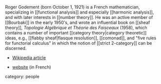 Roger Godement (born October 1, 1921) is a French mathematician, specializing in [[functional analysis]] and especially [[harmonic analysis]], and with later interests in [[number theory]]. He was an active member of [[Bourbaki]] in the early 1950's, and wrote an influential book on [[sheaf theory]], *Topologie Algébrique et Théorie des Faisceaux* (1958), which contains a number of important [[category theory|category theoretic]] ideas, e.g., [[flabby sheaf|flasque resolution]], [[comonad]], and "five rules for functorial calculus" in which the notion of [[strict 2-category]] can be discerned. 

* [Wikipedia article](https://en.wikipedia.org/wiki/Roger_Godement) 

* [website](http://godement.eu/site/) (in French)

category: people